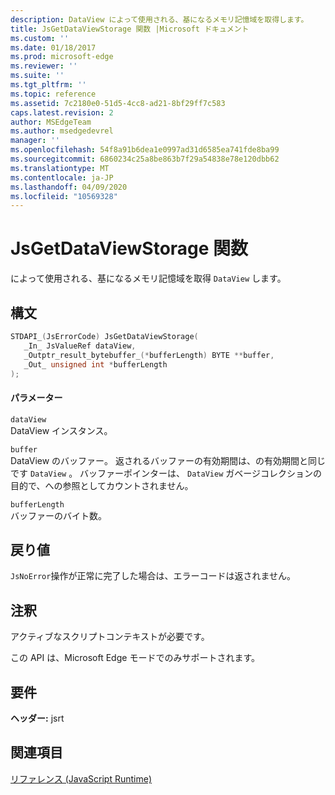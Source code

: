 ```yaml
---
description: DataView によって使用される、基になるメモリ記憶域を取得します。
title: JsGetDataViewStorage 関数 |Microsoft ドキュメント
ms.custom: ''
ms.date: 01/18/2017
ms.prod: microsoft-edge
ms.reviewer: ''
ms.suite: ''
ms.tgt_pltfrm: ''
ms.topic: reference
ms.assetid: 7c2180e0-51d5-4cc8-ad21-8bf29ff7c583
caps.latest.revision: 2
author: MSEdgeTeam
ms.author: msedgedevrel
manager: ''
ms.openlocfilehash: 54f8a91b6dea1e0997ad31d6585ea741fde8ba99
ms.sourcegitcommit: 6860234c25a8be863b7f29a54838e78e120dbb62
ms.translationtype: MT
ms.contentlocale: ja-JP
ms.lasthandoff: 04/09/2020
ms.locfileid: "10569328"
---
```

# JsGetDataViewStorage 関数
によって使用される、基になるメモリ記憶域を取得 `DataView` します。  
  
## 構文  
  
```cpp  
STDAPI_(JsErrorCode) JsGetDataViewStorage(  
   _In_ JsValueRef dataView,  
   _Outptr_result_bytebuffer_(*bufferLength) BYTE **buffer,  
   _Out_ unsigned int *bufferLength  
);  
```  
  
#### パラメーター  
 `dataView`  
 DataView インスタンス。  
  
 `buffer`  
 DataView のバッファー。 返されるバッファーの有効期間は、の有効期間と同じです `DataView` 。 バッファーポインターは、 `DataView` ガベージコレクションの目的で、への参照としてカウントされません。  
  
 `bufferLength`  
 バッファーのバイト数。  
  
## 戻り値  
 `JsNoError`操作が正常に完了した場合は、エラーコードは返されません。  
  
## 注釈  
 アクティブなスクリプトコンテキストが必要です。  
  
 この API は、Microsoft Edge モードでのみサポートされます。  
  
## 要件  
 **ヘッダー:** jsrt  
  
## 関連項目  
 [リファレンス (JavaScript Runtime)](../chakra-hosting/reference-javascript-runtime.md)